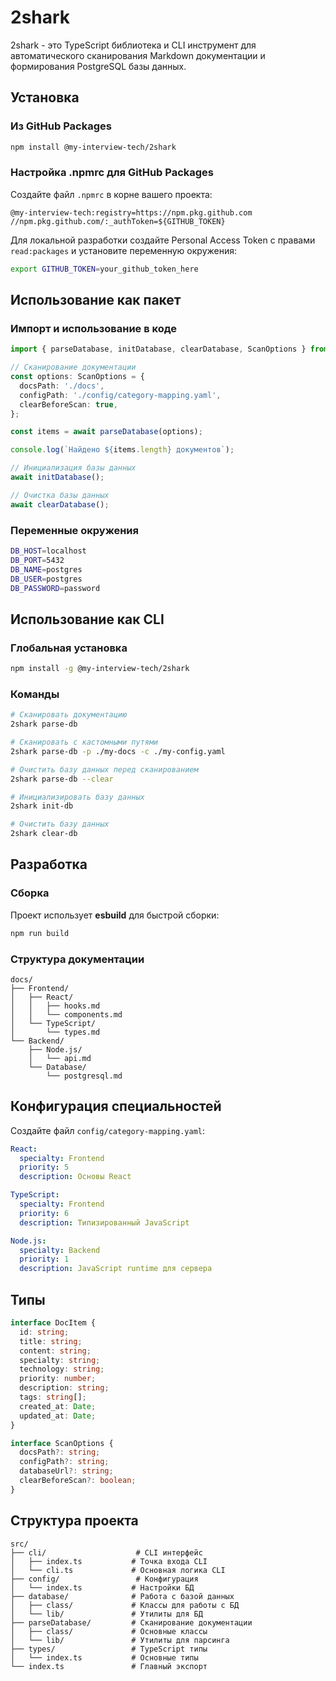 # 2shark

2shark - это TypeScript библиотека и CLI инструмент для автоматического сканирования Markdown документации и формирования PostgreSQL базы данных.

## Установка

### Из GitHub Packages

```bash
npm install @my-interview-tech/2shark
```

### Настройка .npmrc для GitHub Packages

Создайте файл `.npmrc` в корне вашего проекта:

```
@my-interview-tech:registry=https://npm.pkg.github.com
//npm.pkg.github.com/:_authToken=${GITHUB_TOKEN}
```

Для локальной разработки создайте Personal Access Token с правами `read:packages` и установите переменную окружения:

```bash
export GITHUB_TOKEN=your_github_token_here
```

## Использование как пакет

### Импорт и использование в коде

```typescript
import { parseDatabase, initDatabase, clearDatabase, ScanOptions } from '2shark';

// Сканирование документации
const options: ScanOptions = {
  docsPath: './docs',
  configPath: './config/category-mapping.yaml',
  clearBeforeScan: true,
};

const items = await parseDatabase(options);

console.log(`Найдено ${items.length} документов`);

// Инициализация базы данных
await initDatabase();

// Очистка базы данных
await clearDatabase();
```

### Переменные окружения

```bash
DB_HOST=localhost
DB_PORT=5432
DB_NAME=postgres
DB_USER=postgres
DB_PASSWORD=password
```

## Использование как CLI

### Глобальная установка

```bash
npm install -g @my-interview-tech/2shark
```

### Команды

```bash
# Сканировать документацию
2shark parse-db

# Сканировать с кастомными путями
2shark parse-db -p ./my-docs -c ./my-config.yaml

# Очистить базу данных перед сканированием
2shark parse-db --clear

# Инициализировать базу данных
2shark init-db

# Очистить базу данных
2shark clear-db
```

## Разработка

### Сборка

Проект использует **esbuild** для быстрой сборки:

```bash
npm run build
```

### Структура документации

```
docs/
├── Frontend/
│   ├── React/
│   │   ├── hooks.md
│   │   └── components.md
│   └── TypeScript/
│       └── types.md
└── Backend/
    ├── Node.js/
    │   └── api.md
    └── Database/
        └── postgresql.md
```

## Конфигурация специальностей

Создайте файл `config/category-mapping.yaml`:

```yaml
React:
  specialty: Frontend
  priority: 5
  description: Основы React

TypeScript:
  specialty: Frontend
  priority: 6
  description: Типизированный JavaScript

Node.js:
  specialty: Backend
  priority: 1
  description: JavaScript runtime для сервера
```

## Типы

```typescript
interface DocItem {
  id: string;
  title: string;
  content: string;
  specialty: string;
  technology: string;
  priority: number;
  description: string;
  tags: string[];
  created_at: Date;
  updated_at: Date;
}

interface ScanOptions {
  docsPath?: string;
  configPath?: string;
  databaseUrl?: string;
  clearBeforeScan?: boolean;
}
```

## Структура проекта

```
src/
├── cli/                    # CLI интерфейс
│   ├── index.ts           # Точка входа CLI
│   └── cli.ts             # Основная логика CLI
├── config/                 # Конфигурация
│   └── index.ts           # Настройки БД
├── database/              # Работа с базой данных
│   ├── class/             # Классы для работы с БД
│   └── lib/               # Утилиты для БД
├── parseDatabase/         # Сканирование документации
│   ├── class/             # Основные классы
│   └── lib/               # Утилиты для парсинга
├── types/                 # TypeScript типы
│   └── index.ts           # Основные типы
└── index.ts               # Главный экспорт
```

